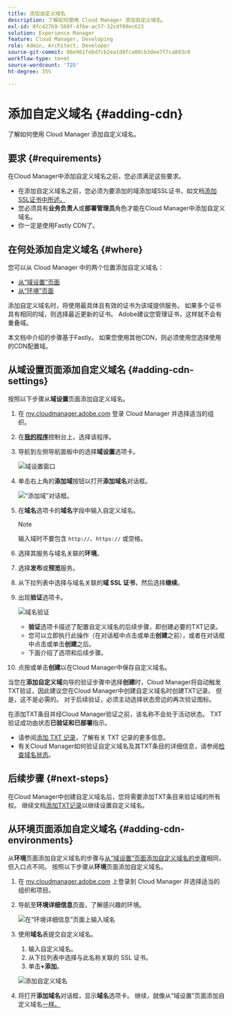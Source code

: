 ```yaml
---
title: 添加自定义域名
description: 了解如何使用 Cloud Manager 添加自定义域名。
exl-id: 0fc427b9-560f-4f6e-ac57-32cdf09ec623
solution: Experience Manager
feature: Cloud Manager, Developing
role: Admin, Architect, Developer
source-git-commit: 06e961febd7cb2ea1d8fca00cb3dee7f7ca893c9
workflow-type: tm+mt
source-wordcount: '725'
ht-degree: 35%

---
```



# 添加自定义域名 {#adding-cdn}

了解如何使用 Cloud Manager 添加自定义域名。

## 要求 {#requirements}

在Cloud Manager中添加自定义域名之前，您必须满足这些要求。

* 在添加自定义域名之前，您必须为要添加的域添加域SSL证书，如文档[添加SSL证书中所述。](/help/implementing/cloud-manager/managing-ssl-certifications/add-ssl-certificate.md)
* 您必须具有&#x200B;**业务负责人**&#x200B;或&#x200B;**部署管理员**&#x200B;角色才能在Cloud Manager中添加自定义域名。
* 你一定是使用Fastly CDN了。

## 在何处添加自定义域名 {#where}

您可以从 Cloud Manager 中的两个位置添加自定义域名：

* [从“域设置”页面](#adding-cdn-settings)
* [从“环境”页面](#adding-cdn-environments)

添加自定义域名时，将使用最具体且有效的证书为该域提供服务。 如果多个证书具有相同的域，则选择最近更新的证书。 Adobe建议您管理证书，这样就不会有重叠域。

本文档中介绍的步骤基于Fastly。 如果您使用其他CDN，则必须使用您选择使用的CDN配置域。

## 从域设置页面添加自定义域名 {#adding-cdn-settings}

按照以下步骤从&#x200B;**域设置**&#x200B;页面添加自定义域名。

1. 在 [my.cloudmanager.adobe.com](https://my.cloudmanager.adobe.com/) 登录 Cloud Manager 并选择适当的组织。

1. 在&#x200B;**[我的程序](/help/implementing/cloud-manager/navigation.md#my-programs)**&#x200B;控制台上，选择该程序。

1. 导航到左侧导航面板中的选择&#x200B;**域设置**&#x200B;选项卡。

   ![域设置窗口](/help/implementing/cloud-manager/assets/cdn/cdn-create.png)

1. 单击右上角的&#x200B;**添加域**&#x200B;按钮以打开&#x200B;**添加域名**&#x200B;对话框。

   ![“添加域”对话框](/help/implementing/cloud-manager/assets/cdn/add-cdn1.png)。

1. 在&#x200B;**域名**&#x200B;选项卡的&#x200B;**域名**&#x200B;字段中输入自定义域名。

   >[!NOTE]
   >
   >输入域时不要包含 `http://`、`https://` 或空格。

1. 选择其服务与域名关联的&#x200B;**环境**。

1. 选择&#x200B;**发布**&#x200B;或&#x200B;**预览**&#x200B;服务。

1. 从下拉列表中选择与域名关联的&#x200B;**域 SSL 证书**，然后选择&#x200B;**继续**。

1. 出现&#x200B;**验证**&#x200B;选项卡。

   ![域名验证](/help/implementing/cloud-manager/assets/cdn/cdn-create6.png)

   * **验证**&#x200B;选项卡描述了配置自定义域名的后续步骤，即创建必要的TXT记录。
   * 您可以立即执行此操作（在对话框中点击或单击&#x200B;**创建**&#x200B;之前），或者在对话框中点击或单击&#x200B;**创建**&#x200B;之后。
   * 下面介绍了选项和后续步骤。

1. 点按或单击&#x200B;**创建**&#x200B;以在Cloud Manager中保存自定义域名。

当您在&#x200B;**添加自定义域**&#x200B;向导的验证步骤中选择&#x200B;**创建**&#x200B;时，Cloud Manager将自动触发TXT验证，因此建议您在Cloud Manager中创建自定义域名时创建TXT记录。 但是，这不是必需的。 对于后续验证，必须主动选择状态旁边的再次验证图标。

在添加TXT条目并经Cloud Manager验证之前，该名称不会处于活动状态。 TXT验证成功由状态&#x200B;**已验证和已部署**&#x200B;指示。

* 请参阅[添加 TXT 记录](/help/implementing/cloud-manager/custom-domain-names/add-text-record.md)，了解有关 TXT 记录的更多信息。
* 有关Cloud Manager如何验证自定义域名及其TXT条目的详细信息，请参阅[检查域名状态](/help/implementing/cloud-manager/custom-domain-names/check-domain-name-status.md)。

## 后续步骤 {#next-steps}

在Cloud Manager中创建自定义域名后，您将需要添加TXT条目来验证域的所有权。 继续文档[添加TXT记录](/help/implementing/cloud-manager/custom-domain-names/add-text-record.md)以继续设置自定义域名。

## 从环境页面添加自定义域名 {#adding-cdn-environments}

从&#x200B;**环境**&#x200B;页面添加自定义域名的步骤与[从“域设置”页面添加自定义域名的步骤](#adding-cdn-settings)相同，但入口点不同。 按照以下步骤从&#x200B;**环境**&#x200B;页面添加自定义域名。

1. 在 [my.cloudmanager.adobe.com](https://my.cloudmanager.adobe.com/) 上登录到 Cloud Manager 并选择适当的组织和项目。

1. 导航至&#x200B;**环境详细信息**&#x200B;页面，了解感兴趣的环境。

   ![在“环境详细信息”页面上输入域名](/help/implementing/cloud-manager/assets/cdn/cdn-create4.png)

1. 使用&#x200B;**域名**&#x200B;表提交自定义域名。

   1. 输入自定义域名。
   1. 从下拉列表中选择与此名称关联的 SSL 证书。
   1. 单击&#x200B;**+添加**。

   ![添加自定义域名](/help/implementing/cloud-manager/assets/cdn/cdn-create3.png)

1. 将打开&#x200B;**添加域名**&#x200B;对话框，显示&#x200B;**域名**&#x200B;选项卡。 继续，就像从“域设置”页面添加自定义域名[一样。](#adding-cdn-settings)
